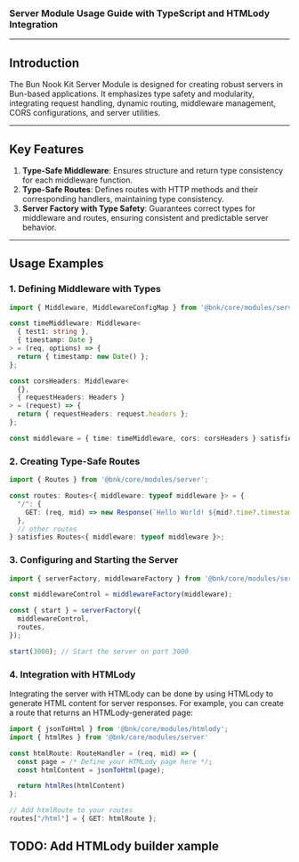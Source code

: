 ### Server Module Usage Guide with TypeScript and HTMLody Integration

---

## Introduction

The Bun Nook Kit Server Module is designed for creating robust servers in Bun-based applications. It emphasizes type safety and modularity, integrating request handling, dynamic routing, middleware management, CORS configurations, and server utilities.

---

## Key Features

1. **Type-Safe Middleware**: Ensures structure and return type consistency for each middleware function.
2. **Type-Safe Routes**: Defines routes with HTTP methods and their corresponding handlers, maintaining type consistency.
3. **Server Factory with Type Safety**: Guarantees correct types for middleware and routes, ensuring consistent and predictable server behavior.

---

## Usage Examples

### 1. Defining Middleware with Types

```typescript
import { Middleware, MiddlewareConfigMap } from '@bnk/core/modules/server';

const timeMiddleware: Middleware<
  { test1: string },
  { timestamp: Date }
> = (req, options) => {
  return { timestamp: new Date() };
};

const corsHeaders: Middleware<
  {},
  { requestHeaders: Headers }
> = (request) => {
  return { requestHeaders: request.headers };
};

const middleware = { time: timeMiddleware, cors: corsHeaders } satisfies MiddlewareConfigMap;
```

### 2. Creating Type-Safe Routes

```typescript
import { Routes } from '@bnk/core/modules/server';

const routes: Routes<{ middleware: typeof middleware }> = {
  "/": {
    GET: (req, mid) => new Response(`Hello World! ${mid?.time?.timestamp}`)
  },
  // other routes
} satisfies Routes<{ middleware: typeof middleware }>;
```

### 3. Configuring and Starting the Server

```typescript
import { serverFactory, middlewareFactory } from '@bnk/core/modules/server';

const middlewareControl = middlewareFactory(middleware);

const { start } = serverFactory({
  middlewareControl,
  routes,
});

start(3000); // Start the server on port 3000
```

### 4. Integration with HTMLody

Integrating the server with HTMLody can be done by using HTMLody to generate HTML content for server responses. For example, you can create a route that returns an HTMLody-generated page:

```typescript
import { jsonToHtml } from '@bnk/core/modules/htmlody';
import { htmlRes } from '@bnk/core/modules/server'

const htmlRoute: RouteHandler = (req, mid) => {
  const page = /* Define your HTMLody page here */;
  const htmlContent = jsonToHtml(page);

  return htmlRes(htmlContent)
};

// Add htmlRoute to your routes
routes["/html"] = { GET: htmlRoute };
```

## TODO: Add HTMLody builder xample
